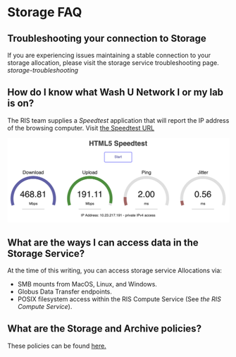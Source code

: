 # Storage FAQ

## Troubleshooting your connection to Storage

If you are experiencing issues maintaining a stable connection to your storage allocation, please visit
the storage service troubleshooting page. *storage-troubleshooting*

## How do I know what Wash U Network I or my lab is on?

The RIS team supplies a *Speedtest* application that will report the IP address of
the browsing computer. Visit [the Speedtest URL](https://speedtest.ris.wustl.edu)

<img src="images/speedtest.png" title="Speed Test" alt="speed_test" />

## What are the ways I can access data in the Storage Service?

At the time of this writing, you can access storage service Allocations via:
- SMB mounts from MacOS, Linux, and Windows.
- Globus Data Transfer endpoints.
- POSIX filesystem access within the RIS Compute Service (See *the RIS Compute Service*).

## What are the Storage and Archive policies?

These policies can be found [here.](https://github.com/elynrfw/docs-test/blob/main/docs/policies/compute_user_agreement/index.md)
